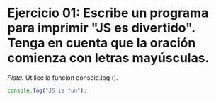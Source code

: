 # Ejercicio 01: Escribe un programa para imprimir "JS es divertido". Tenga en cuenta que la oración comienza con letras mayúsculas.

*Pista:* Utilice la función console.log ().

```js
console.log("JS is fun");
```

